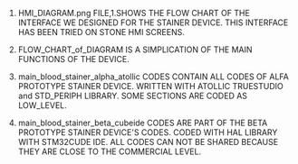 1. HMI_DIAGRAM.png FILE,1.SHOWS THE FLOW CHART OF THE INTERFACE WE DESIGNED FOR THE STAINER DEVICE. THIS INTERFACE HAS BEEN TRIED ON STONE HMI SCREENS.

2. FLOW_CHART_of_DIAGRAM IS A SIMPLICATION OF THE MAIN FUNCTIONS OF THE DEVICE.

3. main_blood_stainer_alpha_atollic CODES CONTAIN ALL CODES OF ALFA PROTOTYPE STAINER DEVICE. WRITTEN WITH ATOLLIC TRUESTUDIO and STD_PERIPH LIBRARY. SOME SECTIONS ARE CODED AS LOW_LEVEL. 

4. main_blood_stainer_beta_cubeide CODES ARE PART OF THE BETA PROTOTYPE STAINER DEVICE'S CODES. CODED WITH HAL LIBRARY WITH STM32CUDE IDE. ALL CODES CAN NOT BE SHARED BECAUSE THEY ARE CLOSE TO THE COMMERCIAL LEVEL.

